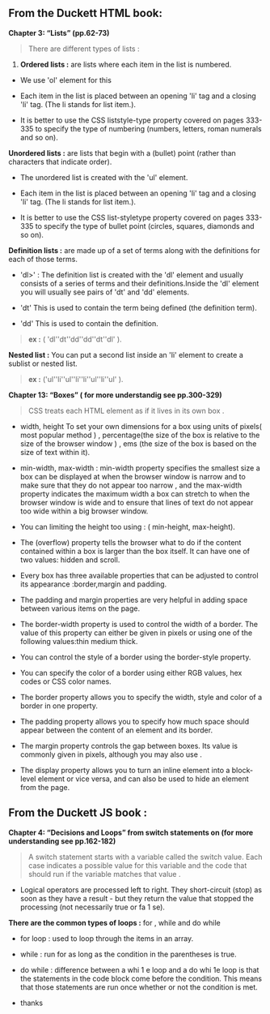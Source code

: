 ## From the Duckett HTML book:

**Chapter 3: “Lists” (pp.62-73)**

> There are different types of lists : 

1. **Ordered lists :** are lists where each item in the list is numbered.


- We use 'ol' element for this

- Each item in the list is placed between an opening 'li' tag and a closing 'li' tag. (The li stands for list item.).

- It is better to use the CSS liststyle-type property covered on pages 333-335 to specify the type of numbering (numbers, letters, roman numerals and so on).

**Unordered lists :** are lists that begin with a (bullet) point (rather than characters that indicate order).

- The unordered list is created with the 'ul' element.

- Each item in the list is placed between an opening 'li' tag and a closing 'li' tag. (The li stands for list item.).

- It is better to use the CSS list-styletype property covered on pages 333-335 to specify the type of bullet point (circles, squares, diamonds and so on).

**Definition lists :** are made up of a set of terms along with the definitions for each of those terms.

- 'dl>' : The definition list is created with the 'dl' element and usually consists of a series of terms and their definitions.Inside the 'dl' element you will usually see pairs of 'dt' and 'dd' elements.

- 'dt' This is used to contain the term being defined (the definition term).
- 'dd' This is used to contain the definition.

> **ex :** ( 'dl''dt''dd''dd''dt''dl' ).

**Nested list :**
You can put a second list inside an 'li' element to create a sublist or nested list.

> **ex :** ('ul''li''ul''li''li''ul''li''ul' ).


**Chapter 13: “Boxes” ( for more understandig see pp.300-329)**

> CSS treats each HTML element as if it lives in its own box .

- width, height To set your own dimensions for a box using units of pixels( most popular method ) , percentage(the size of the box is relative to the size of the browser window ) , ems (the size of the box is based on the size of text within it).

- min-width, max-width : min-width property specifies the smallest size a box can be displayed at when the browser window is narrow and to make sure that they do not appear too narrow , and the max-width property indicates the maximum width a box can stretch to when the browser window is wide and to ensure that lines of text do not appear too wide within a big browser window.

- You can limiting the height too using : ( min-height, max-height).

- The (overflow) property tells the browser what to do if the content contained within a box is larger than the box itself. It can have one of two values: hidden and scroll.

- Every box has three available properties that can be adjusted to control its appearance :border,margin and padding.

- The padding and margin properties are very helpful in adding space between various items on the page.

- The border-width property is used to control the width of a border. The value of this property can either be given in pixels or using one of the following values:thin medium thick.

- You can control the style of a border using the border-style property.

- You can specify the color of a border using either RGB values, hex codes or CSS color names.

- The border property allows you to specify the width, style and color of a border in one property.

- The padding property allows you to specify how much space should appear between the content of an element and its border.

- The margin property controls the gap between boxes. Its value is commonly given in pixels, although you may also use .

- The display property allows you to turn an inline element into a block-level element or vice versa, and can also be used to hide an element from the page.

## From the Duckett JS book :

**Chapter 4: “Decisions and Loops” from switch statements on (for more understanding see pp.162-182)**

> A switch statement starts with a variable called the switch value. Each case indicates a possible value for this variable and the code that should run if the variable matches that value .

- Logical operators are processed left to right. They short-circuit (stop) as soon as they have a result - but they return the value that stopped the processing (not necessarily true or fa 1 se).

 **There are the common types of loops :** for , while and do while

- for loop : used to loop through the items in an array.

- while : run for as long as the condition in the parentheses is true.

- do while : difference between a whi 1 e loop and a do whi 1e loop is that the statements in the code block come before the condition. This means that those statements are run once whether or not the condition is met.

- thanks